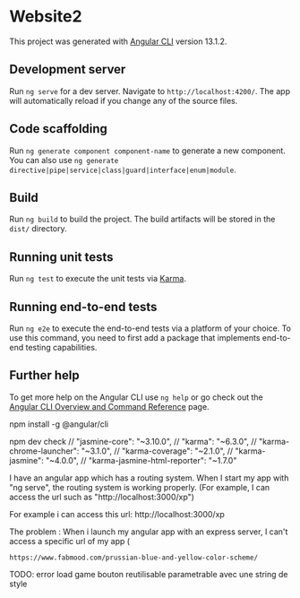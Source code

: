 # Website2

This project was generated with [Angular CLI](https://github.com/angular/angular-cli) version 13.1.2.

## Development server

Run `ng serve` for a dev server. Navigate to `http://localhost:4200/`. The app will automatically reload if you change any of the source files.

## Code scaffolding

Run `ng generate component component-name` to generate a new component. You can also use `ng generate directive|pipe|service|class|guard|interface|enum|module`.

## Build

Run `ng build` to build the project. The build artifacts will be stored in the `dist/` directory.

## Running unit tests

Run `ng test` to execute the unit tests via [Karma](https://karma-runner.github.io).

## Running end-to-end tests

Run `ng e2e` to execute the end-to-end tests via a platform of your choice. To use this command, you need to first add a package that implements end-to-end testing capabilities.

## Further help

To get more help on the Angular CLI use `ng help` or go check out the [Angular CLI Overview and Command Reference](https://angular.io/cli) page.


npm install -g @angular/cli



npm dev check
    // "jasmine-core": "~3.10.0",
    // "karma": "~6.3.0",
    // "karma-chrome-launcher": "~3.1.0",
    // "karma-coverage": "~2.1.0",
    // "karma-jasmine": "~4.0.0",
    // "karma-jasmine-html-reporter": "~1.7.0"


I have an angular app which has a routing system. 
When I start my app with "ng serve", the routing system is working properly. (For example, I can access the url such as "http://localhost:3000/xp")

For example i can access this url: http://localhost:3000/xp

The problem : When i launch my angular app with an express server, I can't access a specific url of my app (


    https://www.fabmood.com/prussian-blue-and-yellow-color-scheme/


TODO:
error load game
bouton reutilisable parametrable avec une string de style